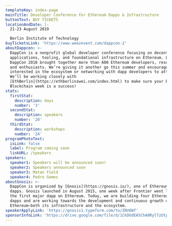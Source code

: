 ```yaml
---
templateKey: index-page
mainTitle: Developer Conference for Ethereum Dapps & Infrastructure
buttonText: BUY TICKETS
locationAndDate: |-
  21-23 August 2019 

  Berlin Institute of Technology
buyTicketsLink: 'https://www.weezevent.com/dappcon-2'
aboutDappcon: >-
  DappCon is a nonprofit global developer conference focusing on decentralized
  applications, tooling, and foundational infrastructure on Ethereum. Last year
  DappCon 2018 brought together more than 600 Ethereum developers, researchers
  and enthusiasts. We’re giving it another go this summer and encourage anyone
  interested in the ecosystem or networking with dapp developers to attend.
  We’ll be working closely with
  [EthBerlin](https://ethberlinzwei.com/index.html) to make sure your Berlin
  Blockchain week is a success!
stats:
  firstStat:
    description: days
    number: '3'
  secondStat:
    description: speakers
    number: '20'
  thirdStat:
    description: workshops
    number: '24'
programPhotoText:
  isLink: false
  label: Program coming soon
  linkURL: /speakers
speakers:
  speaker1: Speakers will be announced soon!
  speaker2: Speakers announced soon
  speaker3: Matan Field
  speaker4: Pedro Gomes
aboutGnosis: >-
  DappCon is organized by [Gnosis](https://gnosis.io/), one of Ethereum’s early
  dapps. Gnosis launched in August 2015, one week after Frontier went live, as
  the first major dapp on Ethereum. Today, we are building four Ethereum-based
  dapps and are working towards the development and continuous growth of
  Ethereum—both its infrastructure and the ecosystem.
speakerApplyLink: 'https://gnosis1.typeform.com/to/ZNV6Wf'
sponsorInfoLink: 'https://drive.google.com/file/d/1CkDUdEA5ChA0RylTzUtplVQQiJiUfTnn/view '
---
```


